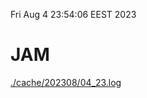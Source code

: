 Fri Aug  4 23:54:06 EEST 2023
# JAM
<a href='./cache/202308/04_23.log'>./cache/202308/04_23.log</a>
